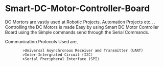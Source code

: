# Smart-DC-Motor-Controller-Board
DC Mortors are vastly used at Robotic Projects, Automation Projects etc., . Controlling the DC Motors is made Easy by using Smart DC Motor Controller Board using the Simple commands send through the Serial Commands.

Communication Protocols Used are,

            >Universal Asynchronous Receiver and Transmitter (UART)
            >Inter-Intergrated Circuit (I2C)
            >Serial Pheripheral Interface (SPI)
